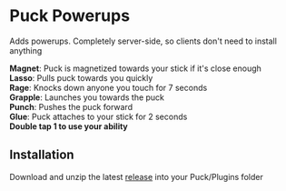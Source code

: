 # Puck Powerups
Adds powerups. Completely server-side, so clients don't need to install anything

<b>Magnet</b>: Puck is magnetized towards your stick if it's close enough<br/>
<b>Lasso</b>: Pulls puck towards you quickly<br/>
<b>Rage</b>: Knocks down anyone you touch for 7 seconds<br/>
<b>Grapple</b>: Launches you towards the puck<br/>
<b>Punch</b>: Pushes the puck forward<br/>
<b>Glue</b>: Puck attaches to your stick for 2 seconds<br/>
<b>Double tap 1 to use your ability</b><br/>

## Installation 
Download and unzip the latest [release](https://github.com/wenright/Puck_Powerups/releases) into your Puck/Plugins folder
